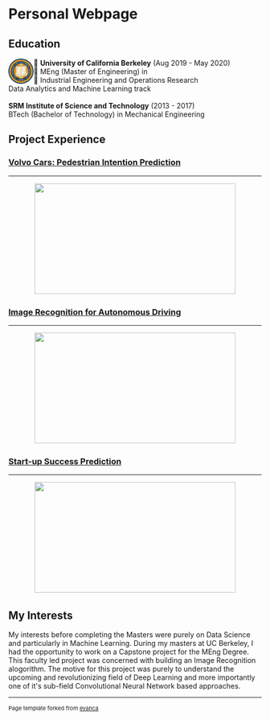 # Personal Webpage

## Education

<img style="float: left;" src="images/berkeley.png?raw=true" width="50" height="50"/>&#8;
**University of California Berkeley** (Aug 2019 - May 2020)
<br>
&#8; MEng (Master of Engineering) in 
<br>
&#8; Industrial Engineering and Operations Research
<br>
         Data Analytics and Machine Learning track
<br><br>
**SRM Institute of Science and Technology** (2013 - 2017)
<br>
BTech (Bachelor of Technology) in Mechanical Engineering


## Project Experience


### [Volvo Cars: Pedestrian Intention Prediction](/meng_volvo.md)
---

<p align='center'>
    <img src="images/modelC.gif?raw=true" width="400" height="220"/>
</p>

### [Image Recognition for Autonomous Driving](/meng_capstone.md)
---

<p align='center'>
    <img src="images/ripple.png?raw=true" width="400" height="220"/>
</p>

### [Start-up Success Prediction](/meng_startup.md)
---

<p align='center'>
    <img src="images/modelC1.gif?raw=true" width="400" height="220"/>
</p>

## My Interests

My interests before completing the Masters were purely on Data Science and particularly in Machine Learning. During my masters at UC Berkeley, I had the opportunity to work on a Capstone project for the MEng Degree. This faculty led project was concerned with building an Image Recognition alogorithm. The motive for this project was purely to understand the upcoming and revolutionizing field of Deep Learning and more importantly one of it's sub-field Convolutional Neural Network based approaches. 

---
<p style="font-size:11px">Page template forked from <a href="https://github.com/evanca/quick-portfolio">evanca</a></p>
<!-- Remove above link if you don't want to attibute -->
